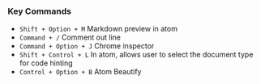 ### Key Commands

- `Shift + Option + M` Markdown preview in atom
- `Command + /` Comment out line
- `Command + Option + J` Chrome inspector
- `Shift + Control + L` In atom, allows user to select the document type for code hinting
- `Control + Option + B` Atom Beautify 
